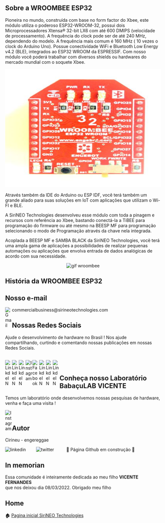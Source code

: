 ## Sobre a WROOMBEE ESP32

Pioneira no mundo, construída com base no form factor do Xbee, este módulo utiliza o poderoso ESP32-WROOM-32,  possui dois Microprocessadores  Xtensa® 32-bit LX6  com até 600 DMIPS (velocidade de processamento). A frequência do clock pode ser de até 240 MHz, dependendo do modelo. A frequência mais comum é 160 MHz ( 10 vezes o clock do Arduino Uno). Possue conectividade WiFi e  Bluetooth Low Energy v4.2 (BLE), integrados ao ESP32 WROOM da ESPRESSIF. Com nosso módulo  você poderá trabalhar com diversos shields ou hardwares do mercado mundial com o soquete  Xbee. 

<p align="center">
<img width="840" height="382" src="https://github.com/sirineo-technologies/WROOMBEE/blob/main/Figura/wroombee%20-top.JPG">
</p align="center">

Através também da IDE do Arduino ou ESP IDF, você terá também um grande aliado para suas soluções em IoT com aplicações que utilizam o Wi-FI e BLE.

A SiriNEO Technologies desenvolveu esse módulo com toda a pinagem e recursos com  referência ao Xbee, bastando conectá-la a TiBEE para programação do firmware ou até mesmo na BEESP MF para programação selecionando o modo de Programação através da chave nela integrada.

Acoplada a BEESP MF e SAMBA BLACK da SiriNEO Technologies, você terá uma ampla gama de aplicações a possibilidades de realizar pequenas automações ou aplicações que envolva entrada de dados analógicas de acordo com sua necessidade.

<p align="center">
  <img src="https://github.com/sirineo-technologies/WROOMBEE/blob/main/Figura/wroombee-blinkled-gif.gif" alt="gif wroombee" />
</p>

## História da WROOMBEE ESP32

## Nosso e-mail

<a target="_blank" href="mailto:sirineotechnologies.adm@gmail.com">
  <img align="left" alt="Gmail" width="22px" src="https://cdn.jsdelivr.net/npm/simple-icons@v3/icons/gmail.svg" />
</a> commercialbusiness@sirineotechnologies.com

## Nossas Redes Sociais

Ajude o desenvolvimento de hardware no Brasil ! Nos ajude compartilhando, curtindo e comentando nossas publicações em nossas Redes Sociais.

<br>
<a target="_blank" href="http://sirineotechnologies.com/">
  <img align="left" alt="LinkdeIN" width="22px" src="https://visualpharm.com/assets/378/Website-595b40b65ba036ed117d1098.svg" />
</a>
<a target="_blank" href="https://t.me/+JRUYf0m6IjE0ZGMx">
  <img align="left" alt="LinkdeIN" width="22px" src="https://cdn.jsdelivr.net/npm/simple-icons@v3/icons/telegram.svg" />
</a>
<a target="_blank" href="https://www.linkedin.com/company/sirineo-technologies">
  <img align="left" alt="LinkdeIN" width="22px" src="https://cdn.jsdelivr.net/npm/simple-icons@v3/icons/linkedin.svg" />
</a>
<a target="_blank" href="https://www.instagram.com/sirineotechnologies">
  <img align="left" alt="Instagram" width="22px" src="https://cdn.jsdelivr.net/npm/simple-icons@v3/icons/instagram.svg" />
</a>
<a target="_blank" href="https://web.facebook.com/Sirineotechnologies/">
  <img align="left" alt="Facebook" width="22px" src="https://cdn.jsdelivr.net/npm/simple-icons@v3/icons/facebook.svg" />
</a>
<a target="_blank" href="https://twitter.com/sirineotech">
  <img align="left" alt="LinkdeIN" width="22px" src="https://cdn.jsdelivr.net/npm/simple-icons@v3/icons/twitter.svg" />
</a>
<a target="_blank" href="https://www.youtube.com/channel/UCXL7DX-jfyiIgiR7kq9hfNw">
  <img align="left" alt="LinkdeIN" width="22px" src="https://cdn.jsdelivr.net/npm/simple-icons@v3/icons/youtube.svg" />
</a>
<a target="_blank" href="https://www.tiktok.com/@sirineotechnologies">
  <img align="left" alt="LinkdeIN" width="22px" src="https://cdn.jsdelivr.net/npm/simple-icons@v3/icons/tiktok.svg" />
</a>

<br>

## Conheça nosso Laboratório BabaçuLAB VICENTE

Temos um laboratório onde desenvolvemos nossas pesquisas de hardware, venha e faça uma visita !

<a target="_blank" href="https://www.instagram.com/babaculab.sirineo/reels/">
  <img align="left" alt="Instagram" width="22px" src="https://cdn.jsdelivr.net/npm/simple-icons@v3/icons/instagram.svg" />
</a>
<br>

## Autor

Cirineu - engereggae 

<a target="_blank" href="https://www.linkedin.com/in/cirineu-carvalho-fernandes-20490a37/">
  <img align="left" alt="linkedin" width="100px" src="https://img.shields.io/badge/LinkedIn-0077B5?style=for-the-badge&logo=linkedin&logoColor=white" />
</a> 
<a target="_blank" href="https://twitter.com/engereggae">
  <img align="left" alt="twitter" width="98px" src="https://img.shields.io/badge/Twitter-1DA1F2?style=for-the-badge&logo=twitter&logoColor=white" />
</a>
 
:construction:  Página Github em construção  :construction:

## In memorian

Essa comunidade é inteiramente dedicada ao meu filho <b>VICENTE FERNANDES</b><br> que nos deixou dia 08/03/2022.
                                                          Obrigado meu filho
														  
## Home

:derelict_house:  [Pagina inicial SiriNEO Technologies](https://github.com/sirineo-technologies)